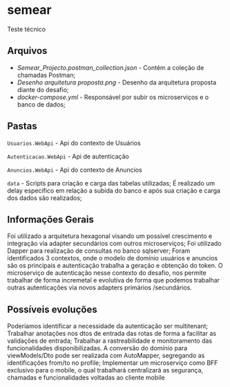 # semear
Teste técnico

## Arquivos

* *Semear_Projecto.postman_collection.json* - Contém a coleção de chamadas Postman;
* *Desenho arquitetura proposta.png* - Desenho da arquitetura proposta diante do desafio;
* *docker-compose.yml* - Responsável por subir os microserviços e o banco de dados; 


## Pastas
`Usuarios.WebApi` - Api do contexto de Usuários

`Autenticacao.WebApi` - Api de autenticação

`Anuncios.WebApi` - Api do contexto de Anuncios

`data` - Scripts para criação e carga das tabelas utilizadas; É realizado um delay específico em relação a subida do banco e após sua criação e carga dos dados são realizados;


## Informações Gerais
Foi utilizado a arquitetura hexagonal visando um possível crescimento e integração via adapter secundários com outros microserviços; Foi utilizado Dapper para realização de consultas no banco sqlserver; Foram identificados 3 contextos, onde o modelo de domínio usuários e anuncios são os principais e autenticação trabalha a geração e obtenção do token. O microserviço de autenticação nesse contexto do desafio, nos permite trabalhar de forma incremetal e evolutiva de forma que podemos trabalhar outras autenticações via novos adapters primários /secundários. 

## Possíveis evoluções
Poderiamos identificar a necessidade da autenticação ser multitenant; 
Trabalhar anotações nos dtos de entrada das rotas de forma a facilitar as validações de entrada; 
Trabalhar a rastreabilidade e monitoramento das funcionalidades disponibilizadas. 
A conversão do domínio para viewModels/Dto pode ser realizada com AutoMapper, segregando as identificações from/to no profile; 
Implementar um microserviço como BFF exclusivo para o mobile, o qual trabalhará centralizará as segurança, chamadas e funcionalidades voltadas ao cliente mobile 
